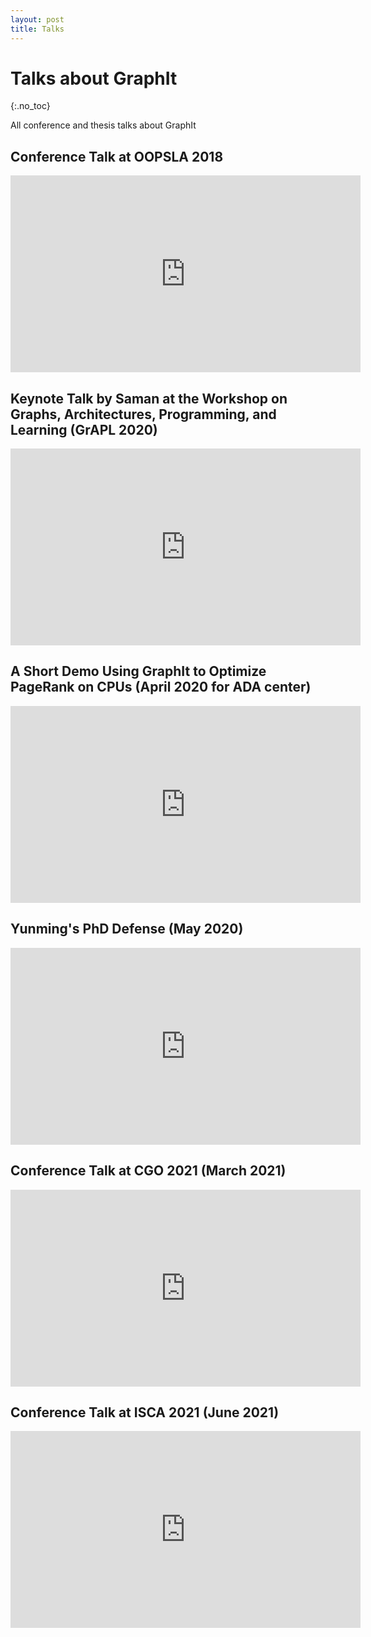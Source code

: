 ```yaml
---
layout: post
title: Talks
---
```

Talks about GraphIt
===============

{:.no_toc}

All conference and thesis talks about GraphIt

## Conference Talk at OOPSLA 2018 
<iframe width="560" height="315" src="https://www.youtube.com/embed/ptIVf-YlkhY" frameborder="0" allow="accelerometer; autoplay; encrypted-media; gyroscope; picture-in-picture" allowfullscreen></iframe>

## Keynote Talk by Saman at the Workshop on Graphs, Architectures, Programming, and Learning (GrAPL 2020) 
<iframe width="560" height="315" src="https://www.youtube.com/embed/7vpZRswS9kw" frameborder="0" allow="accelerometer; autoplay; encrypted-media; gyroscope; picture-in-picture" allowfullscreen></iframe>

## A Short Demo Using GraphIt to Optimize PageRank on CPUs (April 2020 for ADA center) 
<iframe width="560" height="315" src="https://www.youtube.com/embed/MqZ-01BKBdM" frameborder="0" allow="accelerometer; autoplay; encrypted-media; gyroscope; picture-in-picture" allowfullscreen></iframe>

## Yunming's PhD Defense (May 2020) 
<iframe width="560" height="315" src="https://www.youtube.com/embed/kE9TBZr-D60" frameborder="0" allow="accelerometer; autoplay; encrypted-media; gyroscope; picture-in-picture" allowfullscreen></iframe>

## Conference Talk at CGO 2021 (March 2021) 
<iframe width="560" height="315" src="https://www.youtube.com/embed/38_0a0GJVTs" frameborder="0" allow="accelerometer; autoplay; encrypted-media; gyroscope; picture-in-picture" allowfullscreen></iframe>

## Conference Talk at ISCA 2021 (June 2021) 
<iframe width="560" height="315" src="https://www.youtube.com/watch?v=3q4ZtCrKkx0" frameborder="0" allow="accelerometer; autoplay; encrypted-media; gyroscope; picture-in-picture" allowfullscreen></iframe>
